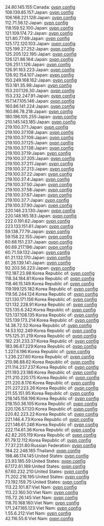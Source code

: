 24.80.145.155:Canada: [ovpn config](vpn/24_80_145_155.ovpn)  
106.139.85.157:Japan: [ovpn config](vpn/106_139_85_157.ovpn)  
106.168.221.128:Japan: [ovpn config](vpn/106_168_221_128.ovpn)  
112.71.56.12:Japan: [ovpn config](vpn/112_71_56_12.ovpn)  
118.159.52.100:Japan: [ovpn config](vpn/118_159_52_100.ovpn)  
121.109.174.72:Japan: [ovpn config](vpn/121_109_174_72.ovpn)  
121.80.77.69:Japan: [ovpn config](vpn/121_80_77_69.ovpn)  
125.172.120.103:Japan: [ovpn config](vpn/125_172_120_103.ovpn)  
125.199.27.252:Japan: [ovpn config](vpn/125_199_27_252.ovpn)  
125.205.122.195:Japan: [ovpn config](vpn/125_205_122_195.ovpn)  
126.121.86.164:Japan: [ovpn config](vpn/126_121_86_164.ovpn)  
126.251.1.126:Japan: [ovpn config](vpn/126_251_1_126.ovpn)  
126.91.163.223:Japan: [ovpn config](vpn/126_91_163_223.ovpn)  
126.92.154.107:Japan: [ovpn config](vpn/126_92_154_107.ovpn)  
150.249.168.162:Japan: [ovpn config](vpn/150_249_168_162.ovpn)  
153.181.35.98:Japan: [ovpn config](vpn/153_181_35_98.ovpn)  
153.207.126.30:Japan: [ovpn config](vpn/153_207_126_30.ovpn)  
153.232.247.91:Japan: [ovpn config](vpn/153_232_247_91.ovpn)  
157.147.105.146:Japan: [ovpn config](vpn/157_147_105_146.ovpn)  
160.86.141.224:Japan: [ovpn config](vpn/160_86_141_224.ovpn)  
160.86.78.218:Japan: [ovpn config](vpn/160_86_78_218.ovpn)  
180.196.105.255:Japan: [ovpn config](vpn/180_196_105_255.ovpn)  
210.145.143.185:Japan: [ovpn config](vpn/210_145_143_185.ovpn)  
219.100.37.1:Japan: [ovpn config](vpn/219_100_37_1.ovpn)  
219.100.37.108:Japan: [ovpn config](vpn/219_100_37_108.ovpn)  
219.100.37.109:Japan: [ovpn config](vpn/219_100_37_109.ovpn)  
219.100.37.125:Japan: [ovpn config](vpn/219_100_37_125.ovpn)  
219.100.37.138:Japan: [ovpn config](vpn/219_100_37_138.ovpn)  
219.100.37.19:Japan: [ovpn config](vpn/219_100_37_19.ovpn)  
219.100.37.205:Japan: [ovpn config](vpn/219_100_37_205.ovpn)  
219.100.37.211:Japan: [ovpn config](vpn/219_100_37_211.ovpn)  
219.100.37.213:Japan: [ovpn config](vpn/219_100_37_213.ovpn)  
219.100.37.22:Japan: [ovpn config](vpn/219_100_37_22.ovpn)  
219.100.37.4:Japan: [ovpn config](vpn/219_100_37_4.ovpn)  
219.100.37.50:Japan: [ovpn config](vpn/219_100_37_50.ovpn)  
219.100.37.58:Japan: [ovpn config](vpn/219_100_37_58.ovpn)  
219.100.37.67:Japan: [ovpn config](vpn/219_100_37_67.ovpn)  
219.100.37.7:Japan: [ovpn config](vpn/219_100_37_7.ovpn)  
219.100.37.90:Japan: [ovpn config](vpn/219_100_37_90.ovpn)  
220.146.23.130:Japan: [ovpn config](vpn/220_146_23_130.ovpn)  
220.148.165.183:Japan: [ovpn config](vpn/220_148_165_183.ovpn)  
222.0.191.62:Japan: [ovpn config](vpn/222_0_191_62.ovpn)  
223.133.151.61:Japan: [ovpn config](vpn/223_133_151_61.ovpn)  
59.138.77.79:Japan: [ovpn config](vpn/59_138_77_79.ovpn)  
59.158.22.155:Japan: [ovpn config](vpn/59_158_22_155.ovpn)  
60.68.151.237:Japan: [ovpn config](vpn/60_68_151_237.ovpn)  
60.69.217.196:Japan: [ovpn config](vpn/60_69_217_196.ovpn)  
60.71.59.132:Japan: [ovpn config](vpn/60_71_59_132.ovpn)  
61.21.132.170:Japan: [ovpn config](vpn/61_21_132_170.ovpn)  
61.26.139.141:Japan: [ovpn config](vpn/61_26_139_141.ovpn)  
92.203.56.223:Japan: [ovpn config](vpn/92_203_56_223.ovpn)  
112.187.23.98:Korea Republic of: [ovpn config](vpn/112_187_23_98.ovpn)  
118.34.184.81:Korea Republic of: [ovpn config](vpn/118_34_184_81.ovpn)  
118.46.15.149:Korea Republic of: [ovpn config](vpn/118_46_15_149.ovpn)  
119.199.125.182:Korea Republic of: [ovpn config](vpn/119_199_125_182.ovpn)  
119.56.244.124:Korea Republic of: [ovpn config](vpn/119_56_244_124.ovpn)  
121.130.171.156:Korea Republic of: [ovpn config](vpn/121_130_171_156.ovpn)  
121.132.228.91:Korea Republic of: [ovpn config](vpn/121_132_228_91.ovpn)  
125.135.6.242:Korea Republic of: [ovpn config](vpn/125_135_6_242.ovpn)  
125.137.108.135:Korea Republic of: [ovpn config](vpn/125_137_108_135.ovpn)  
125.139.173.214:Korea Republic of: [ovpn config](vpn/125_139_173_214.ovpn)  
14.38.72.52:Korea Republic of: [ovpn config](vpn/14_38_72_52.ovpn)  
14.53.102.249:Korea Republic of: [ovpn config](vpn/14_53_102_249.ovpn)  
175.125.31.219:Korea Republic of: [ovpn config](vpn/175_125_31_219.ovpn)  
182.231.233.37:Korea Republic of: [ovpn config](vpn/182_231_233_37.ovpn)  
183.96.67.229:Korea Republic of: [ovpn config](vpn/183_96_67_229.ovpn)  
1.227.6.196:Korea Republic of: [ovpn config](vpn/1_227_6_196.ovpn)  
1.236.227.60:Korea Republic of: [ovpn config](vpn/1_236_227_60.ovpn)  
210.96.88.62:Korea Republic of: [ovpn config](vpn/210_96_88_62.ovpn)  
211.114.237.237:Korea Republic of: [ovpn config](vpn/211_114_237_237.ovpn)  
211.193.23.186:Korea Republic of: [ovpn config](vpn/211_193_23_186.ovpn)  
211.210.220.175:Korea Republic of: [ovpn config](vpn/211_210_220_175.ovpn)  
211.220.8.176:Korea Republic of: [ovpn config](vpn/211_220_8_176.ovpn)  
211.227.223.26:Korea Republic of: [ovpn config](vpn/211_227_223_26.ovpn)  
211.55.151.95:Korea Republic of: [ovpn config](vpn/211_55_151_95.ovpn)  
218.145.158.196:Korea Republic of: [ovpn config](vpn/218_145_158_196.ovpn)  
218.150.36.105:Korea Republic of: [ovpn config](vpn/218_150_36_105.ovpn)  
220.126.57.120:Korea Republic of: [ovpn config](vpn/220_126_57_120.ovpn)  
220.82.223.22:Korea Republic of: [ovpn config](vpn/220_82_223_22.ovpn)  
221.146.4.73:Korea Republic of: [ovpn config](vpn/221_146_4_73.ovpn)  
221.146.61.246:Korea Republic of: [ovpn config](vpn/221_146_61_246.ovpn)  
222.114.61.36:Korea Republic of: [ovpn config](vpn/222_114_61_36.ovpn)  
42.82.205.119:Korea Republic of: [ovpn config](vpn/42_82_205_119.ovpn)  
61.79.12.112:Korea Republic of: [ovpn config](vpn/61_79_12_112.ovpn)  
77.37.231.80:Russian Federation: [ovpn config](vpn/77_37_231_80.ovpn)  
184.22.248.185:Thailand: [ovpn config](vpn/184_22_248_185.ovpn)  
198.46.174.145:United States: [ovpn config](vpn/198_46_174_145.ovpn)  
23.93.185.59:United States: [ovpn config](vpn/23_93_185_59.ovpn)  
67.172.61.189:United States: [ovpn config](vpn/67_172_61_189.ovpn)  
67.60.232.210:United States: [ovpn config](vpn/67_60_232_210.ovpn)  
71.202.216.195:United States: [ovpn config](vpn/71_202_216_195.ovpn)  
73.192.159.75:United States: [ovpn config](vpn/73_192_159_75.ovpn)  
113.22.101.87:Viet Nam: [ovpn config](vpn/113_22_101_87.ovpn)  
113.22.160.50:Viet Nam: [ovpn config](vpn/113_22_160_50.ovpn)  
115.72.26.145:Viet Nam: [ovpn config](vpn/115_72_26_145.ovpn)  
118.70.168.160:Viet Nam: [ovpn config](vpn/118_70_168_160.ovpn)  
171.247.165.123:Viet Nam: [ovpn config](vpn/171_247_165_123.ovpn)  
1.55.6.212:Viet Nam: [ovpn config](vpn/1_55_6_212.ovpn)  
42.116.55.6:Viet Nam: [ovpn config](vpn/42_116_55_6.ovpn)  

